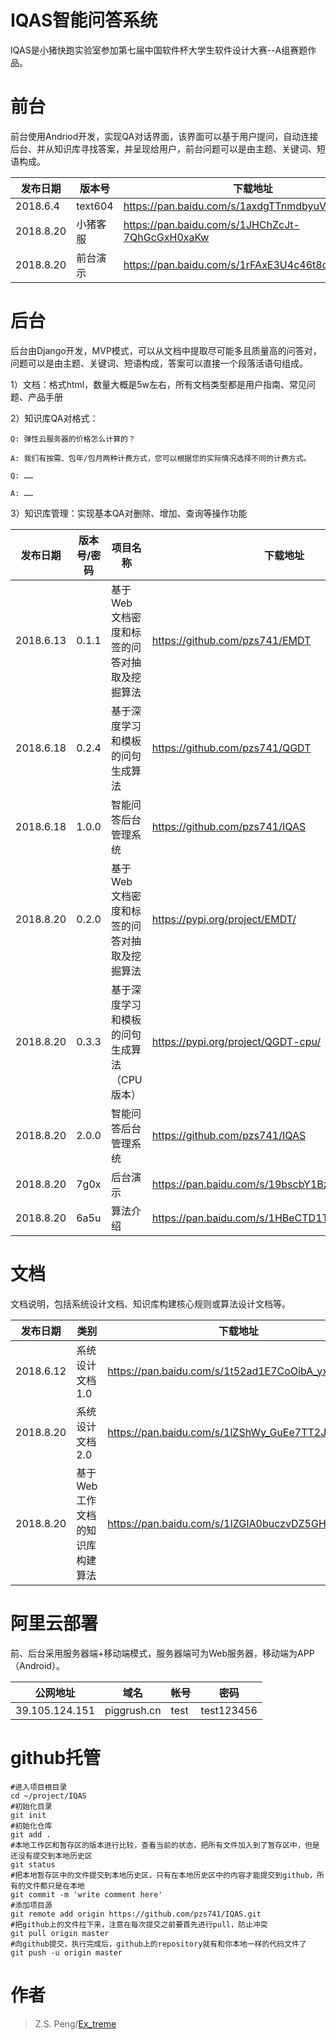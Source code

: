 # IQAS智能问答系统
IQAS是小猪快跑实验室参加第七届中国软件杯大学生软件设计大赛--A组赛题作品。
# 前台
前台使用Andriod开发，实现QA对话界面，该界面可以基于用户提问，自动连接后台、并从知识库寻找答案，并呈现给用户，前台问题可以是由主题、关键词、短语构成。

| 发布日期 | 版本号 | 下载地址 |密码|
| --- | --- | --- | --- |
|2018.6.4|text604|https://pan.baidu.com/s/1axdgTTnmdbyuVSLffEyV1A | qbi6 |
|2018.8.20|小猪客服|https://pan.baidu.com/s/1JHChZcJt-7QhGcGxH0xaKw | k1kb |
|2018.8.20|前台演示|https://pan.baidu.com/s/1rFAxE3U4c46t8oAsPvNUQQ | btk2 |

# 后台
后台由Django开发，MVP模式，可以从文档中提取尽可能多且质量高的问答对，问题可以是由主题、关键词、短语构成，答案可以直接一个段落活语句组成。

1）文档：格式html，数量大概是5w左右，所有文档类型都是用户指南、常见问题、产品手册

2）知识库QA对格式：

    Q: 弹性云服务器的价格怎么计算的？

    A: 我们有按需、包年/包月两种计费方式，您可以根据您的实际情况选择不同的计费方式。

    Q: ……

    A: ……

3）知识库管理：实现基本QA对删除、增加、查询等操作功能



| 发布日期 | 版本号/密码 | 项目名称 |下载地址|
| --- | --- | --- | --- |
|2018.6.13| 0.1.1| 基于Web文档密度和标签的问答对抽取及挖掘算法| https://github.com/pzs741/EMDT |
|2018.6.18| 0.2.4| 基于深度学习和模板的问句生成算法| https://github.com/pzs741/QGDT |
|2018.6.18| 1.0.0| 智能问答后台管理系统| https://github.com/pzs741/IQAS |
|2018.8.20| 0.2.0| 基于Web文档密度和标签的问答对抽取及挖掘算法| https://pypi.org/project/EMDT/ |
|2018.8.20| 0.3.3| 基于深度学习和模板的问句生成算法（CPU版本）| https://pypi.org/project/QGDT-cpu/ |
|2018.8.20| 2.0.0| 智能问答后台管理系统| https://github.com/pzs741/IQAS |
|2018.8.20| 7g0x| 后台演示| https://pan.baidu.com/s/19bscbY1BzCU6FQgh9Gqp4Q |
|2018.8.20| 6a5u| 算法介绍| https://pan.baidu.com/s/1HBeCTD1TrnMEDjeuDEhFAQ |



# 文档
文档说明，包括系统设计文档、知识库构建核心规则或算法设计文档等。

| 发布日期 | 类别 | 下载地址 |密码|
| --- | --- | --- | --- |
|2018.6.12|系统设计文档1.0|https://pan.baidu.com/s/1t52ad1E7CoOibA_yxYlqKA | 29g2 |
|2018.8.20|系统设计文档2.0|https://pan.baidu.com/s/1lZShWy_GuEe7TT2JQJWdwg | pln1 |
|2018.8.20|基于Web工作文档的知识库构建算法|https://pan.baidu.com/s/1IZGIA0buczvDZ5GHjX1f7Q | 论文待发表 |

# 阿里云部署
前、后台采用服务器端+移动端模式，服务器端可为Web服务器，移动端为APP（Android）。

| 公网地址 | 域名 | 帐号 |密码|
| --- | --- | --- | --- |
|39.105.124.151|piggrush.cn| test | test123456 |

# github托管
```
#进入项目根目录
cd ~/project/IQAS
#初始化目录
git init 
#初始化仓库
git add . 
#本地工作区和暂存区的版本进行比较，查看当前的状态，把所有文件加入到了暂存区中，但是还没有提交到本地历史区
git status 
#把本地暂存区中的文件提交到本地历史区，只有在本地历史区中的内容才能提交到github，所有的文件都只是在本地
git commit -m 'write comment here'
#添加项目源
git remote add origin https://github.com/pzs741/IQAS.git
#把github上的文件拉下来，注意在每次提交之前要首先进行pull，防止冲突
git pull origin master
#向github提交，执行完成后，github上的repository就有和你本地一样的代码文件了
git push -u origin master 
```

# 作者
> Z.S. Peng/[Ex_treme](https://pzs741.github.io/)

